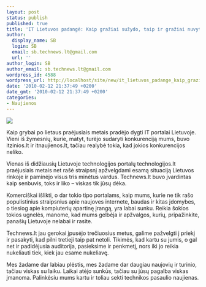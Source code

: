 ```yaml
---
layout: post
status: publish
published: true
title: 'IT Lietuvos padangė: Kaip gražiai sužydo, taip ir gražiai nuvyto'
author:
  display_name: SB
  login: SB
  email: sb.technews.lt@gmail.com
  url: ''
author_login: SB
author_email: sb.technews.lt@gmail.com
wordpress_id: 4588
wordpress_url: http://localhost/site/new/it_lietuvos_padange_kaip_graziai_suzydo_taip_ir_graziai_nuvyto/
date: '2010-02-12 21:37:49 +0200'
date_gmt: '2010-02-12 21:37:49 +0200'
categories:
- Naujienos
---
```

<div class="imgright"><img src="http://t3.gstatic.com/images?q=tbn:S7GPykWbVxnX-M:http://c2.api.ning.com/files/Y9Yc5qVXVzRdypVmWDdZQtfnWd8NC3*AePB5aFXhiSXg2*nad4rfBZBD-kpRW4ocH2V6JRKlEn7urRZTkNqB3pFYOgSYwGSa/ComputerCartoon.jpg"  /></div>
<p>Kaip grybai po lietaus praėjusiais metais pradėjo dygti IT portalai Lietuvoje. Vieni iš žymesnių, kurie, matyt, turėjo sudaryti konkurenciją mums, buvo itzinios.lt ir itnaujienos.lt, tačiau realybė tokia, kad jokios konkurencijos neliko.</p>
<p>Vienas iš didžiausių Lietuvoje technologijos portalų technologijos.lt praėjusiais metais net rašė straipsnį apžvelgdami esamą situaciją Lietuvos rinkoje ir paminėjo visus tris minėtus vardus. Technews.lt buvo įvardintas kaip senbuvis, toks ir liko – viskas tik jūsų dėka.</p>
<p>Komerciškai išlikti, o dar tokio tipo portalams, kaip mums, kurie ne tik rašo populistinius straipsnius apie naujoves internete, baudas ir kitas įdomybes, o tiesiog apie kompiuterių apartinę įrangą, yra labai sunku. Reikia šokios tokios ugnelės, manome, kad mums gelbėja ir apžvalgos, kurių, pripažinkite, panašių Lietuvoje nelabai ir rasite.</p>
<p>Technews.lt jau gerokai įpusėjo trečiuosius metus, galime pažvelgti į priekį ir pasakyti, kad pilni tretieji taip pat netoli. Tikimės, kad kartu su jumis, o gal net ir padidėjusia auditorija, pasieksime ir penkmetį, nors iki jo reikia nukeliauti tiek, kiek jau esame nukeliavę.</p>
<p>Mes žadame dar labiau plėstis, mes žadame dar daugiau naujovių ir turinio, tačiau viskas su laiku. Laikai atėjo sunkūs, tačiau su jūsų pagalba viskas įmanoma. Palinkėsiu mums kartu ir toliau sekti technikos pasaulio naujienas.<br /></p>
